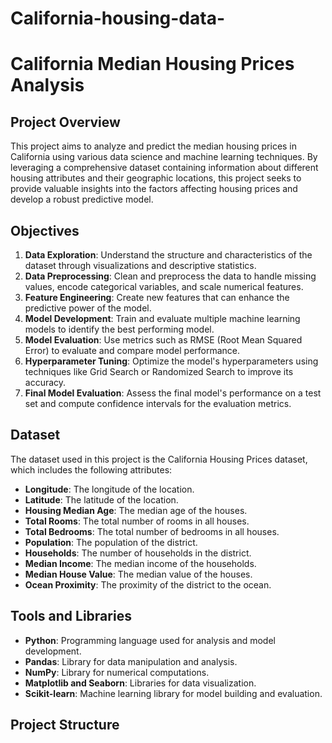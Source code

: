 # California-housing-data-
# California Median Housing Prices Analysis

## Project Overview

This project aims to analyze and predict the median housing prices in California using various data science and machine learning techniques. By leveraging a comprehensive dataset containing information about different housing attributes and their geographic locations, this project seeks to provide valuable insights into the factors affecting housing prices and develop a robust predictive model.

## Objectives

1. **Data Exploration**: Understand the structure and characteristics of the dataset through visualizations and descriptive statistics.
2. **Data Preprocessing**: Clean and preprocess the data to handle missing values, encode categorical variables, and scale numerical features.
3. **Feature Engineering**: Create new features that can enhance the predictive power of the model.
4. **Model Development**: Train and evaluate multiple machine learning models to identify the best performing model.
5. **Model Evaluation**: Use metrics such as RMSE (Root Mean Squared Error) to evaluate and compare model performance.
6. **Hyperparameter Tuning**: Optimize the model's hyperparameters using techniques like Grid Search or Randomized Search to improve its accuracy.
7. **Final Model Evaluation**: Assess the final model's performance on a test set and compute confidence intervals for the evaluation metrics.

## Dataset

The dataset used in this project is the California Housing Prices dataset, which includes the following attributes:

- **Longitude**: The longitude of the location.
- **Latitude**: The latitude of the location.
- **Housing Median Age**: The median age of the houses.
- **Total Rooms**: The total number of rooms in all houses.
- **Total Bedrooms**: The total number of bedrooms in all houses.
- **Population**: The population of the district.
- **Households**: The number of households in the district.
- **Median Income**: The median income of the households.
- **Median House Value**: The median value of the houses.
- **Ocean Proximity**: The proximity of the district to the ocean.

## Tools and Libraries

- **Python**: Programming language used for analysis and model development.
- **Pandas**: Library for data manipulation and analysis.
- **NumPy**: Library for numerical computations.
- **Matplotlib and Seaborn**: Libraries for data visualization.
- **Scikit-learn**: Machine learning library for model building and evaluation.

## Project Structure
